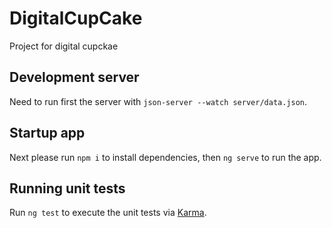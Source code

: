 # DigitalCupCake

Project for digital cupckae

## Development server

Need to run first the server with `json-server --watch server/data.json`.

## Startup app

Next please run `npm i` to install dependencies, then `ng serve` to run the app.

## Running unit tests

Run `ng test` to execute the unit tests via [Karma](https://karma-runner.github.io).